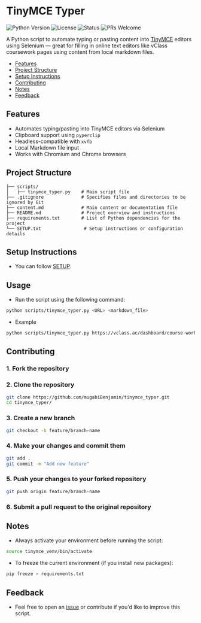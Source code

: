 # TinyMCE Typer

![Python Version](https://img.shields.io/badge/Python-3.10%2B-blue?style=flat-square&logo=python)
![License](https://img.shields.io/github/license/yourusername/tinymce_typer?style=flat-square)
![Status](https://img.shields.io/badge/status-active-success?style=flat-square)
![PRs Welcome](https://img.shields.io/badge/PRs-welcome-brightgreen?style=flat-square&logo=github)

A Python script to automate typing or pasting content into [TinyMCE](https://www.tiny.cloud/) editors using Selenium — great for filling in online text editors like vClass coursework pages using content from local markdown files.

- [Features](#features)
- [Project Structure](#project-structure)
- [Setup Instructions](#setup-instructions)
- [Contributing](#contributing)
- [Notes](#notes)
- [Feedback](#feedback)

## Features

- Automates typing/pasting into TinyMCE editors via Selenium
- Clipboard support using `pyperclip`
- Headless-compatible with `xvfb`
- Local Markdown file input
- Works with Chromium and Chrome browsers

## Project Structure

```plaintext
├── scripts/
│   ├── tinymce_typer.py    # Main script file
├── .gitignore              # Specifies files and directories to be ignored by Git
├── content.md              # Main content or documentation file
├── README.md               # Project overview and instructions
├── requirements.txt        # List of Python dependencies for the project
└── SETUP.txt                # Setup instructions or configuration details
```

## Setup Instructions

- You can follow [SETUP](SETUP.md).

## Usage

- Run the script using the following command:

```bash
python scripts/tinymce_typer.py <URL> <markdown_file>
```

- Example

```bash
python scripts/tinymce_typer.py https://vclass.ac/dashboard/course-work/ongoing/RGLDmZLV9Am content.md
```

## Contributing

### 1. Fork the repository

### 2. Clone the repository

```bash
git clone https://github.com/mugabiBenjamin/tinymce_typer.git
cd tinymce_typer/
```

### 3. Create a new branch

```bash
git checkout -b feature/branch-name
```

### 4. Make your changes and commit them

```bash
git add .
git commit -m "Add new feature"
```

### 5. Push your changes to your forked repository

```bash
git push origin feature/branch-name
```

### 6. Submit a pull request to the original repository

## Notes

- Always activate your environment before running the script:

```bash
source tinymce_venv/bin/activate
```

- To freeze the current environment (if you install new packages):

```bash
pip freeze > requirements.txt
```

## Feedback

- Feel free to open an [issue](https://github.com/mugabiBenjamin/tinymce_typer/issues) or contribute if you'd like to improve this script.
